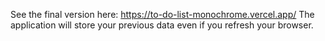 See the final version here: https://to-do-list-monochrome.vercel.app/
The application will store your previous data even if you refresh your browser.
